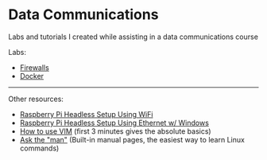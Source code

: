 # Data Communications

Labs and tutorials I created while assisting in a data communications course

Labs:
* [Firewalls](firewall.md)
* [Docker](docker.md)

---
Other resources:
* [Raspberry Pi Headless Setup Using WiFi](https://www.youtube.com/watch?v=FCwP2tU1aAE)
* [Raspberry Pi Headless Setup Using Ethernet w/ Windows](https://www.youtube.com/watch?v=J26ZUv3HhQA)
* [How to use VIM](https://www.youtube.com/watch?v=ggSyF1SVFr4) (first 3 minutes gives the absolute basics)
* [Ask the "man"](https://www.youtube.com/watch?v=JmHo2aV9ihk) (Built-in manual pages, the easiest way to learn Linux commands)

